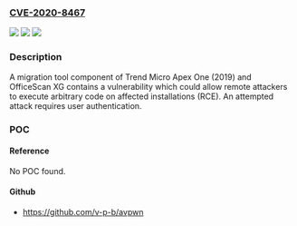 ### [CVE-2020-8467](https://cve.mitre.org/cgi-bin/cvename.cgi?name=CVE-2020-8467)
![](https://img.shields.io/static/v1?label=Product&message=Trend%20Micro%20OfficeScan%2C%20Trend%20Micro%20Apex%20One&color=blue)
![](https://img.shields.io/static/v1?label=Version&message=n%2Fa&color=blue)
![](https://img.shields.io/static/v1?label=Vulnerability&message=RCE&color=brighgreen)

### Description

A migration tool component of Trend Micro Apex One (2019) and OfficeScan XG contains a vulnerability which could allow remote attackers to execute arbitrary code on affected installations (RCE). An attempted attack requires user authentication.

### POC

#### Reference
No POC found.

#### Github
- https://github.com/v-p-b/avpwn

